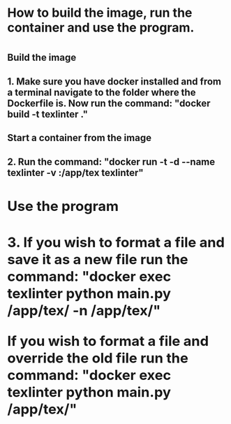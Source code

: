<h1> How to build the image, run the container and use the program. <h1>


<h2> Build the image <h2>
1. Make sure you have docker installed and from a terminal navigate to the folder where the Dockerfile is. Now run the command:     "docker build -t texlinter ."


<h2> Start a container from the image <h2>
2. Run the command: "docker run -t -d --name texlinter -v <path to local folder>:/app/tex texlinter"


<h2> Use the program <h2>
3. If you wish to format a file and save it as a new file run the command: 
"docker exec texlinter python main.py /app/tex/<file to be formatted> -n /app/tex/<new file>"

If you wish to format a file and override the old file run the command:
"docker exec texlinter python main.py /app/tex/<file to be formatted>"